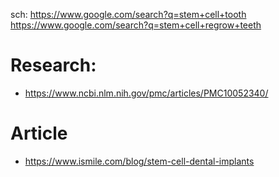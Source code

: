 sch: https://www.google.com/search?q=stem+cell+tooth https://www.google.com/search?q=stem+cell+regrow+teeth

# Research:
- https://www.ncbi.nlm.nih.gov/pmc/articles/PMC10052340/

# Article
- https://www.ismile.com/blog/stem-cell-dental-implants
